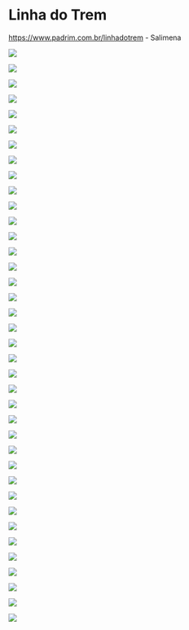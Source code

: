 # Linha do Trem

https://www.padrim.com.br/linhadotrem - Salimena

![](linha-do-trem/no-escuro.png)

![](linha-do-trem/seu-manel.png)

![](linha-do-trem/pessoas-que-comparam.png)

![](linha-do-trem/uma-sombra-em-cima-de-mim.png)

![](linha-do-trem/larga-disso.png)

![](linha-do-trem/gravata-preta.png)

![](linha-do-trem/o-bicho-mais-louco.png)

![](linha-do-trem/tem-um-homem.png)

![](linha-do-trem/todas-as-musicas-ja-foram-feitas.png)

![](linha-do-trem/restaurada.png)

![](linha-do-trem/tiquinho.png)

![](linha-do-trem/fio-de-cabelo.png)

![](linha-do-trem/seis.png)

![](linha-do-trem/infinitas-possibilidades.png)

![](linha-do-trem/brigada-capacitada.png)

![](linha-do-trem/da-rua.png)

![](linha-do-trem/TUM.png)

![](linha-do-trem/visita.png)

![](linha-do-trem/quem-foi.png)

![](linha-do-trem/olha-o-dedo.png)

![](linha-do-trem/plantas-nos-entendem.png)

![](linha-do-trem/olhe-para-natureza.png)

![](linha-do-trem/melhor-tampar.png)

![](linha-do-trem/casa-arrumada.png)

![](linha-do-trem/ajuda-dos-bilionarios.png)

![](linha-do-trem/senhor-chocolate.png)

![](linha-do-trem/sessenta-horas.png)

![](linha-do-trem/negocio-familiar.png)

![](linha-do-trem/criar-asas-e-voar.png)

![](linha-do-trem/ouro-do-dragao.png)

![](linha-do-trem/meu-nome.png)

![](linha-do-trem/quem-mandou.png)

![](linha-do-trem/antes-de-tudo-devemos-ressaltar.png)

![](linha-do-trem/brasileiro-cansou.png)

![](linha-do-trem/precarious-situation.png)

![](linha-do-trem/vivendo-no-futuro.png)

![](linha-do-trem/espectro-do-ocultismo.png)

![](linha-do-trem/a-pilha.png)